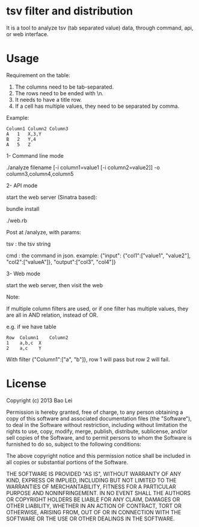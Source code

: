 tsv filter and distribution
===========================

It is a tool to analyze tsv (tab separated value) data, through command, api, or web interface.

Usage
=====

Requirement on the table:
1. The columns need to be tab-separated.
2. The rows need to be ended with \n.
3. It needs to have a title row.
4. If a cell has multiple values, they need to be separated by comma.

Example:

    Column1	Column2	Column3
    A	1	X,3,Y
    B	2	Y,4
    A	5	Z

1- Command line mode

./analyze filename [-i column1=value1 [-i column2=value2]] -o column3,column4,column5

2- API mode

start the web server (Sinatra based):

bundle install

./web.rb

Post at /analyze, with params:

tsv : the tsv string

cmd : the command in json. example: {"input": {"col1":["value1", "value2"], "col2":["valueA"]}, "output":["col3", "col4"]}

3- Web mode

start the web server, then visit the web

Note:

If multiple column filters are used, or if one filter has multiple values, they are all in AND relation, instead of OR.

e.g. if we have table

    Row  Column1	Column2
    1    a,b,c	X
    2    a,c	Y

With filter {"Column1":["a", "b"]}, row 1 will pass but row 2 will fail.


License
=======

Copyright (c) 2013 Bao Lei

Permission is hereby granted, free of charge, to any person obtaining a copy of this software and associated documentation files (the "Software"), to deal in the Software without restriction, including without limitation the rights to use, copy, modify, merge, publish, distribute, sublicense, and/or sell copies of the Software, and to permit persons to whom the Software is furnished to do so, subject to the following conditions:

The above copyright notice and this permission notice shall be included in all copies or substantial portions of the Software.

THE SOFTWARE IS PROVIDED "AS IS", WITHOUT WARRANTY OF ANY KIND, EXPRESS OR IMPLIED, INCLUDING BUT NOT LIMITED TO THE WARRANTIES OF MERCHANTABILITY, FITNESS FOR A PARTICULAR PURPOSE AND NONINFRINGEMENT. IN NO EVENT SHALL THE AUTHORS OR COPYRIGHT HOLDERS BE LIABLE FOR ANY CLAIM, DAMAGES OR OTHER LIABILITY, WHETHER IN AN ACTION OF CONTRACT, TORT OR OTHERWISE, ARISING FROM, OUT OF OR IN CONNECTION WITH THE SOFTWARE OR THE USE OR OTHER DEALINGS IN THE SOFTWARE.

